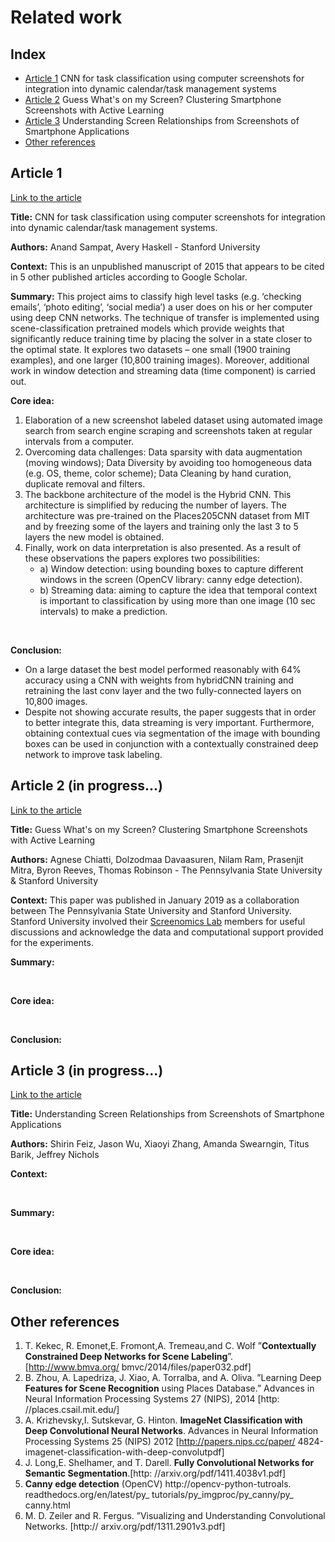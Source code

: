 # Related work

## Index

- [Article 1](#Article-1) CNN for task classification using computer screenshots for integration into dynamic calendar/task management systems
- [Article 2](#Article-2) Guess What's on my Screen? Clustering Smartphone Screenshots with Active Learning
- [Article 3](#Article-3) Understanding Screen Relationships from Screenshots of Smartphone Applications
- [Other references](#Other-references)

## Article 1

[Link to the article](http://cs231n.stanford.edu/reports/2015/pdfs/anand_avery_final.pdf)

**Title:** CNN for task classification using computer screenshots for integration into dynamic calendar/task management systems.<br>

**Authors:** Anand Sampat, Avery Haskell - Stanford University<br>

**Context:** This is an unpublished manuscript of 2015 that appears to be cited in 5 other published articles according to Google Scholar.<br>

**Summary:** This project aims to classify high level tasks (e.g. ‘checking emails’, ‘photo editing’, ‘social media’) a user does on his or her computer using deep CNN networks. The technique of transfer is implemented using scene-classification pretrained models which provide weights that significantly reduce training time by placing the solver in a state closer to the optimal state. It explores two datasets – one small (1900 training examples), and one larger (10,800 training images). Moreover, additional work in window detection and streaming data (time component) is carried out.<br>

**Core idea:**
1. Elaboration of a new screenshot labeled dataset using automated image search from search engine scraping and screenshots taken at regular intervals from a computer.
2. Overcoming data challenges: Data sparsity with data augmentation (moving windows); Data Diversity by avoiding too homogeneous data (e.g. OS, theme, color scheme); Data Cleaning by hand curation, duplicate removal and filters.
3. The backbone architecture of the model is the Hybrid CNN. This architecture is simplified by reducing the number of layers. The architecture was pre-trained on the Places205CNN dataset from MIT and by freezing some of the layers and training only the last 3 to 5 layers the new model is obtained.
4. Finally, work on data interpretation is also presented. As a result of these observations the papers explores two possibilities:
    - a) Window detection: using bounding boxes to capture different windows in the screen (OpenCV library: canny edge detection).
    - b) Streaming data: aiming to capture the idea that temporal context is important to classification by using more than one image (10 sec intervals) to make a prediction.
<br>

**Conclusion:**
- On a large dataset the best model performed reasonably with 64% accuracy using a CNN with weights from hybridCNN training and retraining the last conv layer and the two fully-connected layers on 10,800 images. 
- Despite not showing accurate results, the paper suggests that in order to better integrate this, data streaming is very important. Furthermore, obtaining contextual cues via segmentation of the image with bounding boxes can be used in conjunction with a contextually constrained deep network to improve task labeling.



## Article 2 (in progress...)

[Link to the article](https://arxiv.org/pdf/1805.07964.pdf)

**Title:** Guess What's on my Screen? Clustering Smartphone Screenshots with Active Learning

**Authors:** Agnese Chiatti, Dolzodmaa Davaasuren, Nilam Ram, Prasenjit Mitra, Byron Reeves, Thomas Robinson - The Pennsylvania State University & Stanford University

**Context:** This paper was published in January 2019 as a collaboration between The Pennsylvania State University and Stanford University. Stanford University involved their [Screenomics Lab](https://screenomics.stanford.edu/) members for useful discussions and acknowledge the data and computational support provided for the experiments.
<br>

**Summary:**

<br>

**Core idea:**

<br>

**Conclusion:**


## Article 3 (in progress...)

[Link to the article](https://dl.acm.org/doi/pdf/10.1145/3490099.3511109)

**Title:** Understanding Screen Relationships from Screenshots of Smartphone Applications

**Authors:**  Shirin Feiz, Jason Wu, Xiaoyi Zhang, Amanda Swearngin, Titus Barik, Jeffrey Nichols

**Context:**

<br>

**Summary:**

<br>

**Core idea:**

<br>

**Conclusion:**

## Other references


1. T. Kekec, R. Emonet,E. Fromont,A. Tremeau,and C. Wolf ”**Contextually Constrained Deep Networks for Scene Labeling**”. [http://www.bmva.org/ bmvc/2014/files/paper032.pdf]
2. B. Zhou, A. Lapedriza, J. Xiao, A. Torralba, and A. Oliva. ”Learning Deep **Features for Scene Recognition** using Places Database.” Advances in Neural Information Processing Systems 27 (NIPS), 2014 [http: //places.csail.mit.edu/]
3. A. Krizhevsky,I. Sutskevar, G. Hinton. **ImageNet Classification with Deep Convolutional Neural Networks**. Advances in Neural Information Processing Systems 25 (NIPS) 2012 [http://papers.nips.cc/paper/ 4824-imagenet-classification-with-deep-convolutpdf]
4. J. Long,E. Shelhamer, and T. Darell. **Fully Convolutional Networks for Semantic Segmentation**.[http: //arxiv.org/pdf/1411.4038v1.pdf]
5. **Canny edge detection** (OpenCV) http://opencv-python-tutroals. readthedocs.org/en/latest/py_ tutorials/py_imgproc/py_canny/py_ canny.html
6. M. D. Zeiler and R. Fergus. ”Visualizing and Understanding Convolutional Networks. [http:// arxiv.org/pdf/1311.2901v3.pdf]
